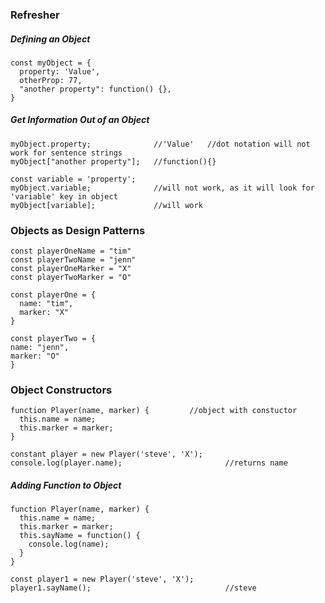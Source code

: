 ### Refresher
##### Defining an Object
    const myObject = {
      property: 'Value',
      otherProp: 77,
      "another property": function() {},
    }
##### Get Information Out of an Object
    myObject.property;              //'Value'   //dot notation will not work for sentence strings
    myObject["another property"];   //function(){}
    
    const variable = 'property';
    myObject.variable;              //will not work, as it will look for 'variable' key in object
    myObject[variable];             //will work
### Objects as Design Patterns
    const playerOneName = "tim"
    const playerTwoName = "jenn"
    const playerOneMarker = "X"
    const playerTwoMarker = "O"

    const playerOne = {
      name: "tim",
      marker: "X"
    }

    const playerTwo = {
    name: "jenn",
    marker: "O"
    }
### Object Constructors
    function Player(name, marker) {         //object with constuctor
      this.name = name;
      this.marker = marker;
    }
    
    constant player = new Player('steve', 'X');
    console.log(player.name);                       //returns name
    
##### Adding Function to Object
    function Player(name, marker) {
      this.name = name;
      this.marker = marker;
      this.sayName = function() {
        console.log(name);
      }
    }
    
    const player1 = new Player('steve', 'X');
    player1.sayName();                              //steve
    
    
    
    
    
    
    
    
    
    
    
    
    
    
    
    
    
    
    
    
    
    
    
    
    
    
    
    
    
    
    
    
    
    
    
    
    
    
    
    
    
    
    
    
    
    
    
    
